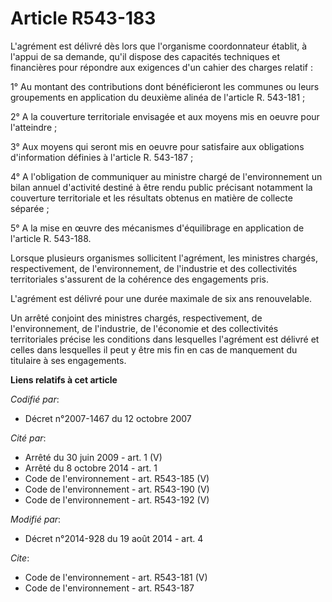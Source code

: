 # Article R543-183

L'agrément est délivré dès lors que l'organisme coordonnateur établit, à l'appui de sa demande, qu'il dispose des capacités
techniques et financières pour répondre aux exigences d'un cahier des charges relatif : 

1° Au montant des contributions dont bénéficieront les communes ou leurs groupements en application du deuxième alinéa de
l'article R. 543-181 ; 

2° A la couverture territoriale envisagée et aux moyens mis en oeuvre pour l'atteindre ; 

3° Aux moyens qui seront mis en oeuvre pour satisfaire aux obligations d'information définies à l'article R. 543-187 ; 

4° A l'obligation de communiquer au ministre chargé de l'environnement un bilan annuel d'activité destiné à être rendu public
précisant notamment la couverture territoriale et les résultats obtenus en matière de collecte séparée ;

5° A la mise en œuvre des mécanismes d'équilibrage en application de l'article R. 543-188.

Lorsque plusieurs organismes sollicitent l'agrément, les ministres chargés, respectivement, de l'environnement, de
l'industrie et des collectivités territoriales s'assurent de la cohérence des engagements pris. 

L'agrément est délivré pour une durée maximale de six ans renouvelable. 

Un arrêté conjoint des ministres chargés, respectivement, de l'environnement, de l'industrie, de l'économie et des
collectivités territoriales précise les conditions dans lesquelles l'agrément est délivré et celles dans lesquelles il peut y
être mis fin en cas de manquement du titulaire à ses engagements.

**Liens relatifs à cet article**

_Codifié par_:

  - Décret n°2007-1467 du 12 octobre 2007

_Cité par_:

  - Arrêté du 30 juin 2009 - art. 1 (V)
  - Arrêté du 8 octobre 2014 - art. 1
  - Code de l'environnement - art. R543-185 (V)
  - Code de l'environnement - art. R543-190 (V)
  - Code de l'environnement - art. R543-192 (V)

_Modifié par_:

  - Décret n°2014-928 du 19 août 2014 - art. 4

_Cite_:

  - Code de l'environnement - art. R543-181 (V)
  - Code de l'environnement - art. R543-187
